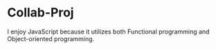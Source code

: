 # Collab-Proj
I enjoy JavaScript because it utilizes both Functional programming and Object-oriented programming.